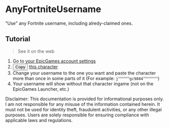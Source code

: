 # AnyFortniteUsername
"Use" any Fortnite username, including alredy-claimed ones.

## Tutorial
> See it on the web

1. Go to [your EpicGames account settings](https://epicgames.com/account)
2. <button onclick="const character = 'ﱞ';if (navigator.clipboard.writeText) navigator.clipboard.writeText(character).then(() => alert('Copied!'));else alert('Clipboard API is not supported or is blocked by the browser.');">Copy</button> [this character](https://pastebin.com/raw/DehYde2m)
3. Change your username to the one you want and paste the character more than once in some parts of it (For example: `jﱞﱞﱞﱞﱞﱞﱞﱞﱞﱞgc988ﱞﱞﱞﱞﱞﱞﱞﱞﱞﱞﱞﱞﱞ4`)
4. Your username will show without that character ingame (not on the EpicGames Launcher, etc.)

Disclaimer: This documentation is provided for informational purposes only. I am not responsible for any misuse of the information contained herein. It must not be used for identity theft, fraudulent activities, or any other illegal purposes. Users are solely responsible for ensuring compliance with applicable laws and regulations.
